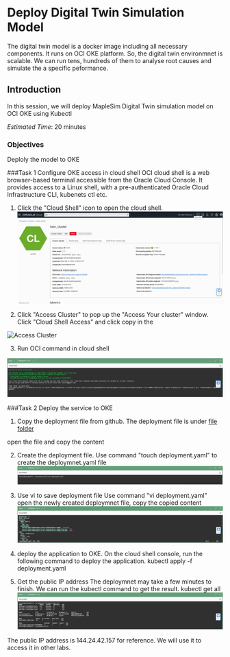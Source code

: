 # Deploy Digital Twin Simulation Model
The digital twin model is a docker image including all necessary components. It runs on OCI OKE platform. So, the digital twin environmnet is scalable. We can run tens, hundreds of them to analyse root causes and simulate the a specific peformance.


## Introduction
In this session, we will deploy MapleSim Digital Twin simulation model on OCI OKE using Kubectl

*Estimated Time*: 20 minutes

### Objectives
Deploly the model to OKE

###Task 1 Configure OKE access in cloud shell
OCI cloud shell is a web browser-based terminal accessible from the Oracle Cloud Console. It provides access to a Linux shell, with a pre-authenticated Oracle Cloud Infrastructure CLI, kubenets ctl etc.
1. Click the "Cloud Shell" icon to open the cloud shell. 
![Cloud Shell](./images/cloud-shell.png " ")

2. Click "Access Cluster" to pop up the "Access Your cluster" window. Click "Cloud Shell Access" and click copy in the 

![Access Cluster](./images/access-cluster " ")

3. Run OCI command in cloud shell

![Kubernetes Config](./images/cloud-console-kube.png " ")

###Task 2 Deploy the service to OKE

1. Copy the deployment file from github.
The deployment file is under [file folder](https://github.com/tonyora/oci/blob/main/digital-twin/02-deploy-digitaltwin-simulation/file/digitaltwin.yaml)

open the file and copy the content

2. Create the deployment file. 
Use command "touch deployment.yaml" to create the deploymnet.yaml file
![Create Deployment](./images/create-deployment.png)


3. Use vi to save deployment file
Use command "vi deployment.yaml" open the newly created deploymnet file, copy the copied content
![Edit Deployment](./images/edit-deployment.png)

4. deploy the application to OKE. 
On the cloud shell console, run the following command to deploy the application.
kubectl apply -f deployment.yaml 

5. Get the public IP address
The deploymnet may take a few minutes to finish. We can run the kubectl command to get the result.
kubectl get all
![View IP Address](./images/view-kubenetes.png " ")

The public IP address is 144.24.42.157 for reference. We will use it to access it in other labs.

